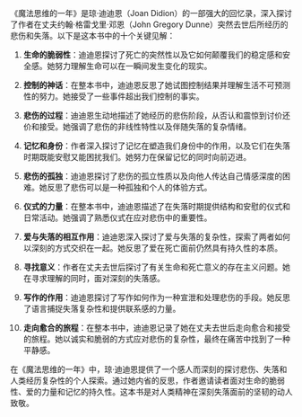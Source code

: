 《魔法思维的一年》是琼·迪迪恩（Joan Didion）的一部强大的回忆录，深入探讨了作者在丈夫约翰·格雷戈里·邓恩（John Gregory Dunne）突然去世后所经历的悲伤和失落。以下是这本书中的十个关键见解：

1. **生命的脆弱性**：迪迪恩探讨了死亡的突然性以及它如何颠覆我们的稳定感和安全感。她努力理解生命可以在一瞬间发生变化的现实。

2. **控制的神话**：在整本书中，迪迪恩反思了她试图控制结果并理解生活不可预测性的努力。她接受了一些事件超出我们控制的事实。

3. **悲伤的过程**：迪迪恩生动地描述了她经历的悲伤阶段，从否认和震惊到讨价还价和接受。她强调了悲伤的非线性特性以及伴随失落的复杂情绪。

4. **记忆和身份**：作者深入探讨了记忆在塑造我们身份中的作用，以及它们在失落时期既能安慰又能困扰我们。她努力在保留记忆的同时向前迈进。

5. **悲伤的孤独**：迪迪恩探讨了悲伤的孤立性质以及向他人传达自己情感深度的困难。她反思了悲伤可以是一种孤独和个人的体验方式。

6. **仪式的力量**：在整本书中，迪迪恩描述了在失落时期提供结构和安慰的仪式和日常活动。她强调了熟悉仪式在应对悲伤中的重要性。

7. **爱与失落的相互作用**：迪迪恩深入探讨了爱与失落的复杂性，探索了两者如何以深刻的方式交织在一起。她反思了爱在死亡面前仍然具有持久性的本质。

8. **寻找意义**：作者在丈夫去世后探讨了有关生命和死亡意义的存在主义问题。她在寻求理解的同时，面对深刻的失落感。

9. **写作的作用**：迪迪恩探讨了写作如何作为一种宣泄和处理悲伤的手段。她反思了语言捕捉失落复杂性和提供联系感的力量。

10. **走向愈合的旅程**：在整本书中，迪迪恩记录了她在丈夫去世后走向愈合和接受的旅程。她以诚实和脆弱的方式应对悲伤的复杂性，最终在痛苦中找到了一种平静感。

在《魔法思维的一年》中，琼·迪迪恩提供了一个感人而深刻的探讨悲伤、失落和人类经历复杂性的个人探索。通过她内省的反思，作者邀请读者面对生命的脆弱性、爱的力量和记忆的持久性。这本书是对人类精神在深刻失落面前的坚韧的动人致敬。